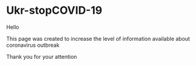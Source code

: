# Ukr-stopCOVID-19

Hello

This page was created to increase the level of information available about coronavirus outbreak

Thank you for your attention
